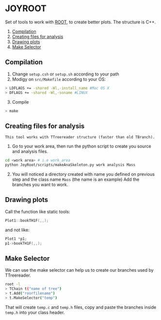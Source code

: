# JOYROOT
Set of tools to work with [ROOT](https://root.cern.ch/), to create better plots.
The structure is C++.

1. [Compilation](#Compilation)
2. [Creating files for analysis](#Creating-files-for-analysis)
3. [Drawing plots](#Drawing-plots)
4. [Make Selector](#Make-Selector)

## Compilation

1) Change `setup.csh` or `setup.sh` according to your path
2) Modigy on `src/Makefile` according to your OS:
```bash
> LDFLAGS += -shared -Wl,-install_name #Mac OS X
> DFLAGS += -shared -Wl,-soname #LINUX 
```
3) Compile
```bash
> make
```

## Creating files for analysis
    This tool works with TTreereader structure (faster than old TBranch).

1) Go to your work area, then run the python script to create you source and analysis files.
```bash
cd <work area> # i.e work_area
python JoyRoot/scripts/makeAnaSkeleton.py work analysis Mass
```
2) You will noticed a directory created with name you defined on previous step and the class name `Mass` (the name is an example)
Add the branches you want to work.

## Drawing plots

Call the function like static tools:
```C++
Plot1::bookTH1F(,,);
```
and not like: 
```C++
Plot1 *p1;
p1->bookTH1F(,,);
```
## Make Selector
We can use the make selector can help us to create our branches used by TTreereader.
```bash
root -l
> TChain t("name of tree")
> t.Add("roorfilename")
> t.MakeSelector("temp") 
```
That will create `temp.c` and `temp.h` files,  copy and paste the branches inside `temp.h` into your class header.
